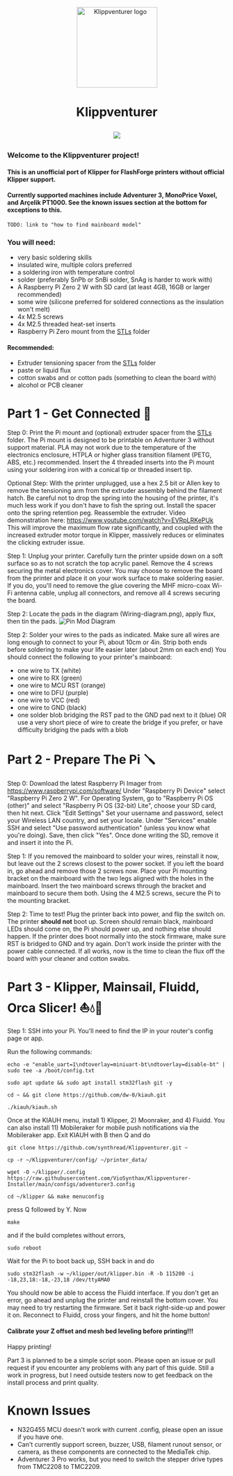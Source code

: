 <p align="center">
    <img src="https://raw.githubusercontent.com/VioSynthax/Adventurer-Voxel-Klipper/2.0-preview/images/klippventurer.svg" alt="Klippventurer logo" height="185">
    <h1 align="center">
      Klippventurer<br>
</p>
        
[![](https://dcbadge.vercel.app/api/server/ns2pFdhdMW)](https://discord.gg/ns2pFdhdMW)
### Welcome to the Klippventurer project!
#### This is an unofficial port of Klipper for FlashForge printers without official Klipper support.
#### Currently supported machines include Adventurer 3, MonoPrice Voxel, and Arçelik PT1000. See the known issues section at the bottom for exceptions to this.
```TODO: link to "how to find mainboard model"```
### You will need:  

+ very basic soldering skills
+ insulated wire, multiple colors preferred
+ a soldering iron with temperature control
+ solder (preferably SnPb or SnBi solder, SnAg is harder to work with)
+ A Raspberry Pi Zero 2 W with SD card (at least 4GB, 16GB or larger recommended)
+ some wire (silicone preferred for soldered connections as the insulation won't melt)
+ 4x M2.5 screws
+ 4x M2.5 threaded heat-set inserts
+ Raspberry Pi Zero mount from the [STLs](/STLs/) folder
#### Recommended: 
+ Extruder tensioning spacer from the [STLs](/STLs/) folder
+ paste or liquid flux
+ cotton swabs and or cotton pads (something to clean the board with)
+ alcohol or PCB cleaner

# Part 1 - Get Connected 🔌


Step 0: Print the Pi mount and (optional) extruder spacer from the [STLs](/STLs/) folder. The Pi mount is designed to be printable on Adventurer 3 without support material. PLA may not work due to the temperature of the electronics enclosure, HTPLA or higher glass transition filament (PETG, ABS, etc.) recommended.
Insert the 4 threaded inserts into the Pi mount using your soldering iron with a conical tip or threaded insert tip.

Optional Step: With the printer unplugged, use a hex 2.5 bit or Allen key to remove the tensioning arm from the extruder assembly behind the filament hatch. Be careful not to drop the spring into the housing of the printer, it's much less work if you don't have to fish the spring out. Install the spacer onto the spring retention peg. Reassemble the extruder. Video demonstration here: https://www.youtube.com/watch?v=EVRpLRKePUk
This will improve the maximum flow rate significantly, and coupled with the increased extruder motor torque in Klipper, massively reduces or eliminates the clicking extruder issue.

Step 1: Unplug your printer. Carefully turn the printer upside down on a soft surface so as to not scratch the top acrylic panel. Remove the 4 screws securing the metal electronics cover. You may choose to remove the board from the printer and place it on your work surface to make soldering easier. If you do, you'll need to remove the glue covering the MHF micro-coax Wi-Fi antenna cable, unplug all connectors, and remove all 4 screws securing the board.

Step 2: Locate the pads in the diagram (Wiring-diagram.png), apply flux, then tin the pads.
![Pin Mod Diagram](/images/Wiring-diagram.png?raw=true)

Step 2: Solder your wires to the pads as indicated. Make sure all wires are long enough to connect to your Pi, about 10cm or 4in. Strip both ends before soldering to make your life easier later (about 2mm on each end) You should connect the following to your printer's mainboard:
+ one wire to TX (white)
+ one wire to RX (green)
+ one wire to MCU RST (orange)
+ one wire to DFU (purple)
+ one wire to VCC (red)
+ one wire to GND (black)
+ one solder blob bridging the RST pad to the GND pad next to it (blue)
    OR use a very short piece of wire to create the bridge if you prefer, or have difficulty bridging the pads with a blob

# Part 2 - Prepare The Pi 🪛

Step 0: Download the latest Raspberry Pi Imager from https://www.raspberrypi.com/software/ Under "Raspberry Pi Device" select "Raspberry Pi Zero 2 W". For Operating System, go to "Raspberry Pi OS (other)" and select "Raspberry Pi OS (32-bit) Lite", choose your SD card, then hit next. Click "Edit Settings" Set your username and password, select your Wireless LAN country, and set your locale. Under "Services" enable SSH and select "Use password authentication" (unless you know what you're doing). Save, then click "Yes". Once done writing the SD, remove it and insert it into the Pi.
    
Step 1: If you removed the mainboard to solder your wires, reinstall it now, but leave out the 2 screws closest to the power socket. If you left the board in, go ahead and remove those 2 screws now. Place your Pi mounting bracket on the mainboard with the two legs aligned with the holes in the mainboard. Insert the two mainboard screws through the bracket and mainboard to secure them both. Using the 4 M2.5 screws, secure the Pi to the mounting bracket.

Step 2: Time to test! Plug the printer back into power, and flip the switch on. The printer **should not** boot up. Screen should remain black, mainboard LEDs should come on, the Pi should power up, and nothing else should happen. If the printer does boot normally into the stock firmware, make sure RST is bridged to GND and try again. Don't work inside the printer with the power cable connected. If all works, now is the time to clean the flux off the board with your cleaner and cotton swabs.

# Part 3 - Klipper, Mainsail, Fluidd, Orca Slicer! ⛵💧🐋

Step 1: SSH into your Pi. You'll need to find the IP in your router's config page or app.

Run the following commands: 
```
echo -e "enable_uart=1\ndtoverlay=miniuart-bt\ndtoverlay=disable-bt" | sudo tee -a /boot/config.txt
```
```
sudo apt update && sudo apt install stm32flash git -y
```
```
cd ~ && git clone https://github.com/dw-0/kiauh.git
```
```
./kiauh/kiauh.sh
```
Once at the KIAUH menu, install 1) Klipper, 2) Moonraker, and 4) Fluidd. You can also install 11) Mobileraker for mobile push notifications via the Mobileraker app. 
Exit KIAUH with B then Q and do
```
git clone https://github.com/synthread/Klippventurer.git ~
```
```
cp -r ~/Klippventurer/config/ ~/printer_data/
```
```
wget -O ~/klipper/.config https://raw.githubusercontent.com/VioSynthax/Klippventurer-Installer/main/configs/adventurer3.config
```
```
cd ~/klipper && make menuconfig
```
press Q followed by Y. Now
```
make
```
and if the build completes without errors,
```
sudo reboot
```
Wait for the Pi to boot back up, SSH back in and do
```
sudo stm32flash -w ~/klipper/out/klipper.bin -R -b 115200 -i -18,23,18:-18,-23,18 /dev/ttyAMA0
```
You should now be able to access the Fluidd interface. If you don't get an error, go ahead and unplug the printer and reinstall the bottom cover. You may need to try restarting the firmware.
Set it back right-side-up and power it on. Reconnect to Fluidd, cross your fingers, and hit the home button! 
#### Calibrate your Z offset and mesh bed leveling before printing!!!
Happy printing!

Part 3 is planned to be a simple script soon.
Please open an issue or pull request if you encounter any problems with any part of this guide.
Still a work in progress, but I need outside testers now to get feedback on the install process and print quality.

# Known Issues
- N32G455 MCU doesn't work with current .config, please open an issue if you have one.
- Can't currently support screen, buzzer, USB, filament runout sensor, or camera, as these components are connected to the MediaTek chip.
- Adventurer 3 Pro works, but you need to switch the stepper drive types from TMC2208 to TMC2209.
